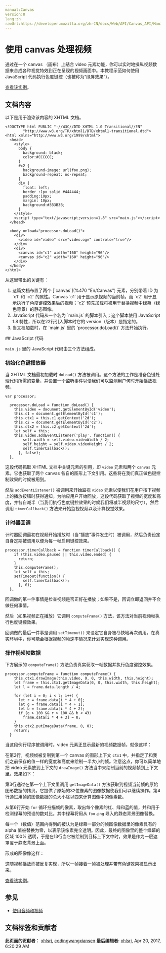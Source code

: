 ```yaml
---
manual:Canvas
version:0
lang:zh
rawUrl:https://developer.mozilla.org/zh-CN/docs/Web/API/Canvas_API/Manipulating_video_using_canvas
---
```


# 使用 canvas 处理视频

  

   

通过在一个 canvas （画布）上结合 video 元素功能，你可以实时地操纵视频数据来合成各种视觉特效到正在呈现的视频画面中。本教程示范如何使用 JavaScript 代码执行色度键控（也被称为“绿屏效果”）。

 
 

[查看该实例](%469 "https://developer.mozilla.org/editor/fckeditor/core/editor/samples/video/chroma-key/index.xhtml")。

 
## 文档内容<a name="文档内容"></a>
 

以下是用于渲染该内容的 XHTML 文档。

 
```
<!DOCTYPE html PUBLIC "-//W3C//DTD XHTML 1.0 Transitional//EN"
        "http://www.w3.org/TR/xhtml1/DTD/xhtml1-transitional.dtd">
<html xmlns="http://www.w3.org/1999/xhtml">
  <head>
    <style>
      body {
        background: black;
        color:#CCCCCC; 
      }
      #c2 {
        background-image: url(foo.png);
        background-repeat: no-repeat;
      }
      div {
        float: left;
        border :1px solid #444444;
        padding:10px;
        margin: 10px;
        background:#3B3B3B;
      }
    </style>
    <script type="text/javascript;version=1.8" src="main.js"></script>
  </head>

  <body onload="processor.doLoad()">
    <div>
      <video id="video" src="video.ogv" controls="true"/>
    </div>
    <div>
      <canvas id="c1" width="160" height="96"/>
      <canvas id="c2" width="160" height="96"/>
    </div>
  </body>
</html>
```
 

从这里带出的关键有：

 <ol> <li>这篇文档布置了两个 [`canvas`](%470 "En/Canvas") 元素，分别带着 ID 为 `c1` 和 `c2` 的属性。Canvas `c1` 用于显示原视频的当前帧，而 `c2` 用于显示执行了色度键控效果后的视频；`c2` 预先加载将被用于替换视频中绿幕（绿色背景）的静态图像。</li> <li>JavaScript 代码从一个名为 `main.js` 的脚本引入；这个脚本使用 JavaScript 1.8 特性，所以在22行引入脚本时它的 version（版本）是指定的。</li> <li>当文档加载时，在 `main.js` 里的 `processor.doLoad()` 方法开始执行。</li> </ol> 
## JavaScript 代码<a name="JavaScript_代码"></a>
 

`main.js` 里的 JavaScript 代码由三个方法组成。

 
### 初始化色键播放器<a name="初始化色键播放器"></a>
 

当 XHTML 文档最初加载时 `doLoad()` 方法被调用。这个方法的工作是准备色键处理代码所需的变量，并设置一个监听事件以便我们可以监测用户何时开始播放视频。

 
```
var processor;

  processor.doLoad = function doLoad() {
    this.video = document.getElementById('video');
    this.c1 = document.getElementById('c1');
    this.ctx1 = this.c1.getContext('2d');
    this.c2 = document.getElementById('c2');
    this.ctx2 = this.c2.getContext('2d');
    let self = this;
    this.video.addEventListener('play', function() {
        self.width = self.video.videoWidth / 2;
        self.height = self.video.videoHeight / 2;
        self.timerCallback();
      }, false);
  },
```
 

这段代码抓取 XHTML 文档中关键元素的引用，即 `video` 元素和两个 `canvas` 元素。它也获取了两个 canvas 各自的图形上下文引用。这些将在我们真正做色键控制效果的时候被用到。

 

然后 `addEventListener()` 被调用来开始监视 `video` 元素以便我们在用户按下视频上的播放按钮时获得通知。为响应用户开始回放，这段代码获取了视频的宽度和高度，并各自减半（当我们执行色度键控效果的时候我们将减半视频的尺寸），然后调用 `timerCallback()` 方法来开始监视视频以及计算视觉效果。

 
### 计时器回调<a name="计时器回调"></a>
 

计时器回调最初在视频开始播放时（当“播放”事件发生时）被调用，然后负责设定自身定期被调用以便为每一帧启用键控效果。

 
```
processor.timerCallback = function timerCallback() {
    if (this.video.paused || this.video.ended) {
      return;
    }
    this.computeFrame();
    let self = this;
    setTimeout(function() {
        self.timerCallback();
      }, 0);
  },
```
 

回调做的第一件事情是检查视频是否正好在播放；如果不是，回调立即返回并不会做任何事情。

 

然后（如果视频正在播放）它调用 `computeFrame()` 方法，该方法对当前视频帧执行色度键控效果。

 

回调做的最后一件事是调用 `setTimeout()` 来设定它自身被尽快地再次调用。在真实环境中，你可能会根据视频的帧速率情况来计划实现这种调用。

 
### 操作视频帧数据<a name="操作视频帧数据"></a>
 

下方展示的 `computeFrame()` 方法负责真实获取一帧数据并执行色度键控效果。

 
```
processor.computeFrame = function computeFrame() {
    this.ctx1.drawImage(this.video, 0, 0, this.width, this.height);
    let frame = this.ctx1.getImageData(0, 0, this.width, this.height);
    let l = frame.data.length / 4;

    for (let i = 0; i < l; i++) {
      let r = frame.data[i * 4 + 0];
      let g = frame.data[i * 4 + 1];
      let b = frame.data[i * 4 + 2];
      if (g > 100 && r > 100 && b < 43)
        frame.data[i * 4 + 3] = 0;
    }
    this.ctx2.putImageData(frame, 0, 0);
    return;
  }
```
 

当这段例行程序被调用时，video 元素正显示最新的视频数据帧，就像这样：

 



 

在第2行，视频帧被复制到第一个 canvas 的图形上下文 `ctx1` 中，并指定了和我们之前保存的值一样的宽度和高度来绘制一半大小的帧。注意这点，你可以简单地把 video 元素放到上下文的 `drawImage()` 方法当中来绘制当前的视频帧到上下文里。效果如下：

 



 

第3行通过在第一个上下文里调用 `getImageData()` 方法获取到视频当前帧的原始图形数据的拷贝。它提供了原始的32位像素的图像数据使我们可以继续操作。第4行通过用帧的图像数据的总大小除以四来计算图像中的像素数。

 

从第6行开始 `for` 循环扫描帧的像素，取出每个像素的红、绿和蓝的值，并和用于检测绿幕的预设的数对比。其中绿幕将用从 `foo.png` 导入的静态背景图像替换。

 

每一个（数值）范围内得到的被认为是绿幕一部分的帧图像数据里的像素具有的 alpha 值被替换为零，以表示该像素完全透明。因此，最终的图像里的整个绿幕的区域 100% 透明，于是在13行当它被绘制到目标上下文中时，效果是作为一层遮罩覆于静态背景上面。

 

形成的图像像这样：

 



 

这随视频播放而被反复实现，所以一帧接着一帧被处理并带有色键效果被显示出来。

 

[查看该实例](%469 "https://developer.mozilla.org/editor/fckeditor/core/editor/samples/video/chroma-key/index.xhtml")。

 
## 参见<a name="参见"></a>
 
 * [使用音频和视频](%471 "En/Using audio and video in Firefox")
  

   
## 文档标签和贡献者
   **此页面的贡献者：** [xhlsrj](%472 ""), [codingwangxiansen](%261 "") 
   **最后编辑者:** [xhlsrj](%472 ""), <time>Apr 20, 2017, 6:20:29 AM</time> 
 
 
